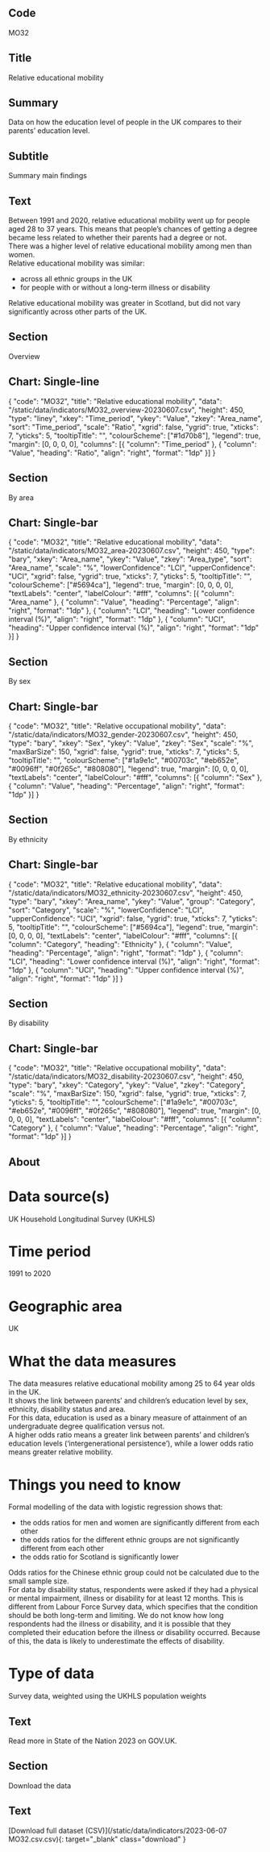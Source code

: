 ## Code
MO32

## Title
Relative educational mobility

## Summary
Data on how the education level of people in the UK compares to their parents’ education level.

## Subtitle
Summary main findings

## Text
Between 1991 and 2020, relative educational mobility went up for people aged 28 to 37 years. This means that people’s chances of getting a degree became less related to whether their parents had a degree or not.
<br>
There was a higher level of relative educational mobility among men than women.
<br>
Relative educational mobility was similar:
<ul class="govuk-list">
<li>across all ethnic groups in the UK</li>
<li>for people with or without a long-term illness or disability</li>
</ul>

Relative educational mobility was greater in Scotland, but did not vary significantly across other parts of the UK.

## Section
Overview

## Chart: Single-line
{
    "code": "MO32",
    "title": "Relative educational mobility",
    "data": "/static/data/indicators/MO32_overview-20230607.csv",
    "height": 450,
    "type": "liney",
    "xkey": "Time_period",
    "ykey": "Value",
    "zkey": "Area_name",
    "sort": "Time_period",
    "scale": "Ratio",
    "xgrid": false,
    "ygrid": true,
    "xticks": 7,
    "yticks": 5,
    "tooltipTitle": "",
    "colourScheme": ["#1d70b8"],
    "legend": true,
    "margin": [0, 0, 0, 0],
    "columns": [{
        "column": "Time_period"
    }, {
        "column": "Value",
        "heading": "Ratio",
        "align": "right",
        "format": "1dp"
    }]
}

## Section
By area

## Chart: Single-bar
{
    "code": "MO32",
    "title": "Relative educational mobility",
    "data": "/static/data/indicators/MO32_area-20230607.csv",
    "height": 450,
    "type": "bary",
    "xkey": "Area_name",
    "ykey": "Value",
    "zkey": "Area_type",
    "sort": "Area_name",
    "scale": "%",
    "lowerConfidence": "LCI",
    "upperConfidence": "UCI",
    "xgrid": false,
    "ygrid": true,
    "xticks": 7,
    "yticks": 5,
    "tooltipTitle": "",
    "colourScheme": ["#5694ca"],
    "legend": true,
    "margin": [0, 0, 0, 0],
    "textLabels": "center",
    "labelColour": "#fff",
    "columns": [{
        "column": "Area_name"
    }, {
        "column": "Value",
        "heading": "Percentage",
        "align": "right",
        "format": "1dp"
    }, {
        "column": "LCI",
        "heading": "Lower confidence interval (%)",
        "align": "right",
        "format": "1dp"
    }, {
        "column": "UCI",
        "heading": "Upper confidence interval (%)",
        "align": "right",
        "format": "1dp"
    }]
}

## Section
By sex

## Chart: Single-bar
{
    "code": "MO32",
    "title": "Relative occupational mobility",
    "data": "/static/data/indicators/MO32_gender-20230607.csv",
    "height": 450,
    "type": "bary",
    "xkey": "Sex",
    "ykey": "Value",
    "zkey": "Sex",
    "scale": "%",
    "maxBarSize": 150,
    "xgrid": false,
    "ygrid": true,
    "xticks": 7,
    "yticks": 5,
    "tooltipTitle": "",
    "colourScheme": ["#1a9e1c", "#00703c", "#eb652e", "#0096ff", "#0f265c", "#808080"],
    "legend": true,
    "margin": [0, 0, 0, 0],
    "textLabels": "center",
    "labelColour": "#fff",
    "columns": [{
        "column": "Sex"
    }, {
        "column": "Value",
        "heading": "Percentage",
        "align": "right",
        "format": "1dp"
    }]
}

## Section
By ethnicity

## Chart: Single-bar
{
    "code": "MO32",
    "title": "Relative educational mobility",
    "data": "/static/data/indicators/MO32_ethnicity-20230607.csv",
    "height": 450,
    "type": "bary",
    "xkey": "Area_name",
    "ykey": "Value",
    "group": "Category",
    "sort": "Category",
    "scale": "%",
    "lowerConfidence": "LCI",
    "upperConfidence": "UCI",
    "xgrid": false,
    "ygrid": true,
    "xticks": 7,
    "yticks": 5,
    "tooltipTitle": "",
    "colourScheme": ["#5694ca"],
    "legend": true,
    "margin": [0, 0, 0, 0],
    "textLabels": "center",
    "labelColour": "#fff",
    "columns": [{
        "column": "Category",
        "heading": "Ethnicity"
    }, {
        "column": "Value",
        "heading": "Percentage",
        "align": "right",
        "format": "1dp"
    }, {
        "column": "LCI",
        "heading": "Lower confidence interval (%)",
        "align": "right",
        "format": "1dp"
    }, {
        "column": "UCI",
        "heading": "Upper confidence interval (%)",
        "align": "right",
        "format": "1dp"
    }]
}

## Section
By disability

## Chart: Single-bar
{
    "code": "MO32",
    "title": "Relative occupational mobility",
    "data": "/static/data/indicators/MO32_disability-20230607.csv",
    "height": 450,
    "type": "bary",
    "xkey": "Category",
    "ykey": "Value",
    "zkey": "Category",
    "scale": "%",
    "maxBarSize": 150,
    "xgrid": false,
    "ygrid": true,
    "xticks": 7,
    "yticks": 5,
    "tooltipTitle": "",
    "colourScheme": ["#1a9e1c", "#00703c", "#eb652e", "#0096ff", "#0f265c", "#808080"],
    "legend": true,
    "margin": [0, 0, 0, 0],
    "textLabels": "center",
    "labelColour": "#fff",
    "columns": [{
        "column": "Category"
    }, {
        "column": "Value",
        "heading": "Percentage",
        "align": "right",
        "format": "1dp"
    }]
}

## About
# Data source(s)
UK Household Longitudinal Survey (UKHLS)

# Time period
1991 to 2020

# Geographic area
UK

# What the data measures
The data measures relative educational mobility among 25 to 64 year olds in the UK.
<br>
It shows the link between parents’ and children’s education level by sex, ethnicity, disability status and area.
<br>
For this data, education is used as a binary measure of attainment of an undergraduate degree qualification versus not.
<br>
A higher odds ratio means a greater link between parents’ and children’s education levels (‘intergenerational persistence’), while a lower odds ratio means greater relative mobility.

# Things you need to know
Formal modelling of the data with logistic regression shows that:
<ul class="govuk-list">
<li>the odds ratios for men and women are significantly different from each other</li>
<li>the odds ratios for the different ethnic groups are not significantly different from each other</li>
<li>the odds ratio for Scotland is significantly lower</li>
</ul>

Odds ratios for the Chinese ethnic group could not be calculated due to the small sample size.
<br>
For data by disability status, respondents were asked if they had a physical or mental impairment, illness or disability for at least 12 months. This is different from Labour Force Survey data, which specifies that the condition should be both long-term and limiting. We do not know how long respondents had the illness or disability, and it is possible that they completed their education before the illness or disability occurred. Because of this, the data is likely to underestimate the effects of disability.

# Type of data
Survey data, weighted using the UKHLS population weights

## Text
Read more in State of the Nation 2023 on GOV.UK.

## Section
Download the data

## Text
[Download full dataset (CSV)](/static/data/indicators/2023-06-07 MO32.csv.csv){: target="_blank" class="download" }
